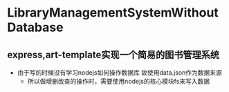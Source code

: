# LibraryManagementSystemWithoutDatabase

## express,art-template实现一个简易的图书管理系统
- 由于写的时候没有学习nodejs如何操作数据库 故使用data.json作为数据来源
  - 所以做增删改查的操作时，需要使用nodejs的核心模块fs来写入数据
